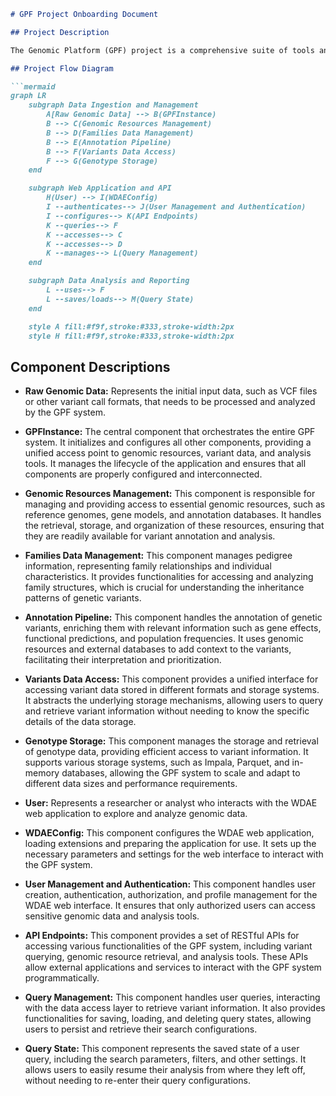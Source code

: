 ```markdown
# GPF Project Onboarding Document

## Project Description

The Genomic Platform (GPF) project is a comprehensive suite of tools and a web application (WDAE) designed for analyzing and managing genomic data. It provides functionalities for variant annotation, storage, querying, and reporting, with a focus on supporting research in genetics and genomics. GPF enables researchers to explore variant data in the context of families, genes, and genomic regions, facilitating the discovery of disease-causing mutations and the understanding of genetic mechanisms.

## Project Flow Diagram

```mermaid
graph LR
    subgraph Data Ingestion and Management
        A[Raw Genomic Data] --> B(GPFInstance)
        B --> C(Genomic Resources Management)
        B --> D(Families Data Management)
        B --> E(Annotation Pipeline)
        B --> F(Variants Data Access)
        F --> G(Genotype Storage)
    end

    subgraph Web Application and API
        H(User) --> I(WDAEConfig)
        I --authenticates--> J(User Management and Authentication)
        I --configures--> K(API Endpoints)
        K --queries--> F
        K --accesses--> C
		K --accesses--> D
        K --manages--> L(Query Management)
    end

    subgraph Data Analysis and Reporting
        L --uses--> F
        L --saves/loads--> M(Query State)
    end

    style A fill:#f9f,stroke:#333,stroke-width:2px
    style H fill:#f9f,stroke:#333,stroke-width:2px
```

## Component Descriptions

*   **Raw Genomic Data:** Represents the initial input data, such as VCF files or other variant call formats, that needs to be processed and analyzed by the GPF system.

*   **GPFInstance:** The central component that orchestrates the entire GPF system. It initializes and configures all other components, providing a unified access point to genomic resources, variant data, and analysis tools. It manages the lifecycle of the application and ensures that all components are properly configured and interconnected.

*   **Genomic Resources Management:** This component is responsible for managing and providing access to essential genomic resources, such as reference genomes, gene models, and annotation databases. It handles the retrieval, storage, and organization of these resources, ensuring that they are readily available for variant annotation and analysis.

*   **Families Data Management:** This component manages pedigree information, representing family relationships and individual characteristics. It provides functionalities for accessing and analyzing family structures, which is crucial for understanding the inheritance patterns of genetic variants.

*   **Annotation Pipeline:** This component handles the annotation of genetic variants, enriching them with relevant information such as gene effects, functional predictions, and population frequencies. It uses genomic resources and external databases to add context to the variants, facilitating their interpretation and prioritization.

*   **Variants Data Access:** This component provides a unified interface for accessing variant data stored in different formats and storage systems. It abstracts the underlying storage mechanisms, allowing users to query and retrieve variant information without needing to know the specific details of the data storage.

*   **Genotype Storage:** This component manages the storage and retrieval of genotype data, providing efficient access to variant information. It supports various storage systems, such as Impala, Parquet, and in-memory databases, allowing the GPF system to scale and adapt to different data sizes and performance requirements.

*   **User:** Represents a researcher or analyst who interacts with the WDAE web application to explore and analyze genomic data.

*   **WDAEConfig:** This component configures the WDAE web application, loading extensions and preparing the application for use. It sets up the necessary parameters and settings for the web interface to interact with the GPF system.

*   **User Management and Authentication:** This component handles user creation, authentication, authorization, and profile management for the WDAE web interface. It ensures that only authorized users can access sensitive genomic data and analysis tools.

*   **API Endpoints:** This component provides a set of RESTful APIs for accessing various functionalities of the GPF system, including variant querying, genomic resource retrieval, and analysis tools. These APIs allow external applications and services to interact with the GPF system programmatically.

*   **Query Management:** This component handles user queries, interacting with the data access layer to retrieve variant information. It also provides functionalities for saving, loading, and deleting query states, allowing users to persist and retrieve their search configurations.

*   **Query State:** This component represents the saved state of a user query, including the search parameters, filters, and other settings. It allows users to easily resume their analysis from where they left off, without needing to re-enter their query configurations.
```